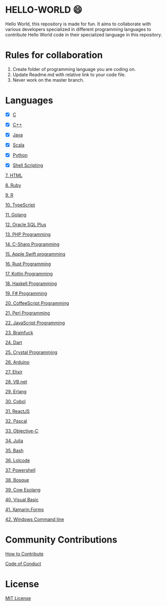 # HELLO-WORLD :smile:
Hello World, this repository is made for fun. It aims to collaborate with various developers specialized in different programming languages to contribute Hello World code in their specialized language in this repository.

# Rules for collaboration

1. Create folder of programming language you are coding on.
2. Update Readme.md with relative link to your code file.
3. Never work on the master branch.

# Languages

- [x] [C](C%20Programming)

- [x] [C++](Cpp%20Programming)

- [x] [Java](Java%20Programming)

- [x] [Scala](Scala)

- [x] [Python](Python%20Programming)

- [x] [Shell Scripting](Shell%20Scripting)

[7. HTML](HTML%20Programming)

[8. Ruby](Ruby%20Programming)

[9. R](R%20Programming)

[10. TypeScript](TypeScript)

[11. Golang](Golang%20Programming)

[12. Oracle SQL Plus](SQL%20Plus)

[13. PHP Programming](PHP%20Programming)

[14. C-Sharp Programming](C-Sharp/)

[15. Apple Swift programming](Swift/)

[16. Rust Programming](Rust)

[17. Kotlin Programming](Kotlin/)

[18. Haskell Programming](Haskell/)

[19. F# Programming](F-Sharp/)

[20. CoffeeScript Programming](CoffeeScript/)

[21. Perl Programming](Perl%20Programming)

[22. JavaScript Programming](JavaScript%20Programming)

[23. Brainfuck](Brainfuck/)

[24. Dart](Dart/)

[25. Crystal Programming](Crystal%20Programming)

[26. Arduino](Arduino/)

[27. Elixir](Elixir/)

[28. VB.net](VB.net/)

[29. Erlang](Erlang/)

[30. Cobol](Cobol/)

[31. ReactJS](ReactJS/)

[32. Pascal](Pascal/)

[33. Objective-C](Objective-C/)

[34. Julia](Julia/)

[35. Bash](Bash/)

[36. Lolcode](lolcode/)

[37. Powershell](PowerShell/)

[38. Bosque](Bosque/)

[39. Cow Esolang](COW%20-%20Esolang)

[40. Visual Basic](Visual%20Basic)

[41. Xamarin.Forms](XamarinForms)

[42. Windows Command line](Windows%20Command%20Line)


# Community Contributions

[How to Contribute](CONTRIBUTING.md)

[Code of Conduct](CODE_OF_CONDUCT.md)

# License

[MIT License](LICENSE)
